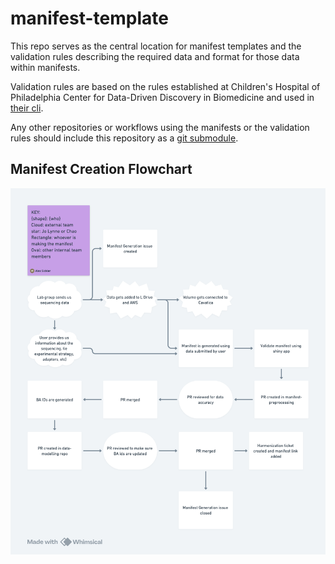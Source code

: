 # manifest-template

This repo serves as the central location for manifest templates and the validation rules describing the required data and format for those data within manifests.

Validation rules are based on the rules established at Children's Hospital of Philadelphia Center for Data-Driven Discovery in Biomedicine and used in [their cli](https://github.com/d3b-center/d3b-dff-cli).

Any other repositories or workflows using the manifests or the validation rules should include this repository as a [git submodule](https://git-scm.com/book/en/v2/Git-Tools-Submodules).

## Manifest Creation Flowchart

![manifest creation flowchart](assets/manifest_generation.png)